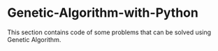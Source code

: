 # Genetic-Algorithm-with-Python
This section contains code of some problems that can be solved using Genetic Algorithm.
